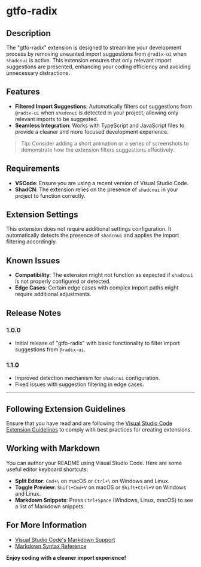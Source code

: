 # gtfo-radix

## Description

The "gtfo-radix" extension is designed to streamline your development process by removing unwanted import suggestions from `@radix-ui` when `shadcnui` is active. This extension ensures that only relevant import suggestions are presented, enhancing your coding efficiency and avoiding unnecessary distractions.

## Features

- **Filtered Import Suggestions**: Automatically filters out suggestions from `@radix-ui` when `shadcnui` is detected in your project, allowing only relevant imports to be suggested.
- **Seamless Integration**: Works with TypeScript and JavaScript files to provide a cleaner and more focused development experience.


> Tip: Consider adding a short animation or a series of screenshots to demonstrate how the extension filters suggestions effectively.

## Requirements

- **VSCode**: Ensure you are using a recent version of Visual Studio Code.
- **ShadCN**: The extension relies on the presence of `shadcnui` in your project to function correctly.

## Extension Settings

This extension does not require additional settings configuration. It automatically detects the presence of `shadcnui` and applies the import filtering accordingly.

## Known Issues

- **Compatibility**: The extension might not function as expected if `shadcnui` is not properly configured or detected.
- **Edge Cases**: Certain edge cases with complex import paths might require additional adjustments.

## Release Notes

### 1.0.0

- Initial release of "gtfo-radix" with basic functionality to filter import suggestions from `@radix-ui`.

### 1.1.0

- Improved detection mechanism for `shadcnui` configuration.
- Fixed issues with suggestion filtering in edge cases.

---

## Following Extension Guidelines

Ensure that you have read and are following the [Visual Studio Code Extension Guidelines](https://code.visualstudio.com/api/references/extension-guidelines) to comply with best practices for creating extensions.

## Working with Markdown

You can author your README using Visual Studio Code. Here are some useful editor keyboard shortcuts:

- **Split Editor**: `Cmd+\` on macOS or `Ctrl+\` on Windows and Linux.
- **Toggle Preview**: `Shift+Cmd+V` on macOS or `Shift+Ctrl+V` on Windows and Linux.
- **Markdown Snippets**: Press `Ctrl+Space` (Windows, Linux, macOS) to see a list of Markdown snippets.

## For More Information

- [Visual Studio Code's Markdown Support](http://code.visualstudio.com/docs/languages/markdown)
- [Markdown Syntax Reference](https://help.github.com/articles/markdown-basics/)

**Enjoy coding with a cleaner import experience!**
